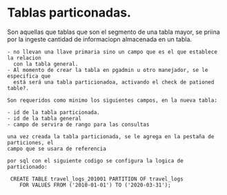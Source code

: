 # Tablas particonadas.

  Son aquellas que tablas que son el segmento de una tabla mayor,
  se priina por la ingeste cantidad de informaciopn almacenada en un tabla.

    - no llevan una llave primaria sino un campo que es el que establece la relacion
      con la tabla general.
    - Al momento de crear la tabla en pgadmin u otro manejador, se le especifica que
      está será una tabla particionadoa, activando el check de pationed table?.

    Son requeridos como minimo los siguientes campos, en la nueva tabla:

    - id de la tabla particionada.
    - id de la tabla general
    - campo de servira de rango para las consultas

    una vez creada la tabla particionada, se le agrega en la pestaña de particiones, el
    campo que se usara de referencia

    por sql con el siguiente codigo se configura la logica de particionado:

     CREATE TABLE travel_logs_201001 PARTITION OF travel_logs
        FOR VALUES FROM ('2010-01-01') TO ('2020-03-31');
